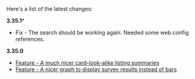Here's a list of the latest changes:

**3.35.1***

- Fix - The search should be working again. Needed some web.config references.


**3.35.0**

- [Feature - A much nicer card-look-alike listing summaries](https://trello.com/c/DyDDF7vy/671-new-ad-tile-and-event-tiles)
- [Feature - A nicer graph to display survey results instead of bars](https://trello.com/c/xKsmGgE3/676-display-a-nicer-graph-for-stats-in-event-dashboard)
